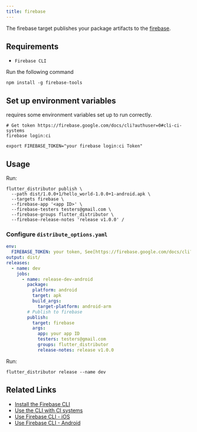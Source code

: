 ```yaml
---
title: firebase
---
```


The firebase target publishes your package artifacts to the [firebase](https://console.firebase.google.com/project/_/appdistribution).

## Requirements

- `Firebase CLI`

Run the following command

```
npm install -g firebase-tools
```

## Set up environment variables

requires some environment variables set up to run correctly.

```
# Get token https://firebase.google.com/docs/cli?authuser=0#cli-ci-systems
firebase login:ci

export FIREBASE_TOKEN="your firebase login:ci Token"
```

## Usage

Run:

```
flutter_distributor publish \
  --path dist/1.0.0+1/hello_world-1.0.0+1-android.apk \
  --targets firebase \
  --firebase-app '<app ID>' \
  --firebase-testers testers@gmail.com \
  --firebase-groups flutter_distributor \
  --firebase-release-notes 'release v1.0.0' /
```

### Configure `distribute_options.yaml`

```yaml
env:
  FIREBASE_TOKEN: your token, See[https://firebase.google.com/docs/cli?authuser=0#cli-ci-systems]
output: dist/
releases:
  - name: dev
    jobs:
      - name: release-dev-android
        package:
          platform: android
          target: apk
          build_args:
            target-platform: android-arm
        # Publish to firebase
        publish:
          target: firebase
          args:
            app: your app ID
            testers: testers@gmail.com
            groups: flutter_distributor
            release-notes: release v1.0.0
```

Run:

```
flutter_distributor release --name dev
```

## Related Links

- [Install the Firebase CLI](https://firebase.google.com/docs/cli?authuser=0#install_the_firebase_cli)
- [Use the CLI with CI systems](https://firebase.google.com/docs/cli?authuser=0#cli-ci-systems)
- [Use Firebase CLI - iOS](https://firebase.google.com/docs/app-distribution/ios/distribute-cli?authuser=0)
- [Use Firebase CLI - Android](https://firebase.google.com/docs/app-distribution/android/distribute-cli?authuser=0)

